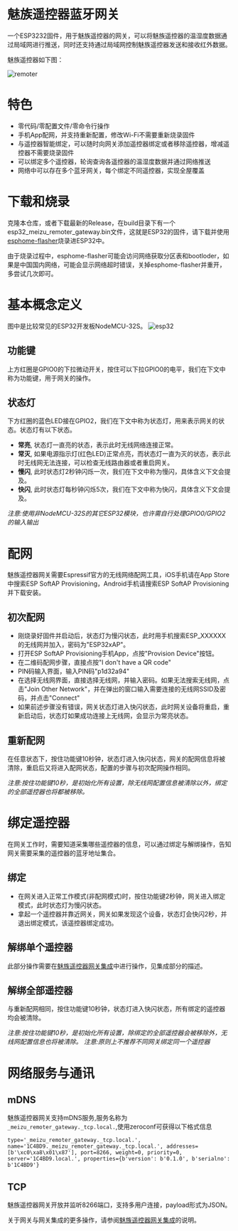 # 魅族遥控器蓝牙网关

一个ESP3232固件，用于魅族遥控器的网关，可以将魅族遥控器的温湿度数据通过局域网进行推送，同时还支持通过局域网控制魅族遥控器发送和接收红外数据。

魅族遥控器如下图：

![remoter](https://user-images.githubusercontent.com/27534713/131553205-0a2ce801-df07-4943-ba96-bc730ce44635.jpg)

# 特色
- 零代码/零配置文件/零命令行操作
- 手机App配网，并支持重新配置，修改Wi-Fi不需要重新烧录固件
- 与遥控器智能绑定，可以随时向网关添加遥控器绑定或者移除遥控器，增减遥控器不需要烧录固件
- 可以绑定多个遥控器，轮询查询各遥控器的温湿度数据并通过网络推送
- 网络中可以存在多个蓝牙网关，每个绑定不同遥控器，实现全屋覆盖

# 下载和烧录

克隆本仓库，或者下载最新的Release，在build目录下有一个esp32_meizu_remoter_gateway.bin文件，这就是ESP32的固件，请下载并使用[esphome-flasher](https://github.com/esphome/esphome-flasher/releases/latestr)烧录进ESP32中。

由于烧录过程中，esphome-flasher可能会访问网络获取分区表和bootloder，如果是中国国内网络，可能会显示网络超时错误，关掉esphome-flasher并重开，多尝试几次即可。

# 基本概念定义
图中是比较常见的ESP32开发板NodeMCU-32S。
![esp32](https://user-images.githubusercontent.com/27534713/131534909-ef80cda9-1f67-4032-b2b1-15576f4d1030.jpg)
## 功能键
上方红圈是GPIO0的下拉微动开关，按住可以下拉GPIO0的电平，我们在下文中称为功能键，用于网关的操作。
## 状态灯
下方红圈的蓝色LED接在GPIO2，我们在下文中称为状态灯，用来表示网关的状态。状态灯有以下状态。
- **常亮**, 状态灯一直亮的状态，表示此时无线网络连接正常。
- **常灭**, 如果电源指示灯(红色LED)正常点亮，而状态灯一直为灭的状态，表示此时无线网无法连接，可以检查无线路由器或者重启网关。
- **慢闪**, 此时状态灯2秒钟闪烁一次，我们在下文中称为慢闪，具体含义下文会提及。
- **快闪**, 此时状态灯每秒钟闪烁5次，我们在下文中称为快闪，具体含义下文会提及。

*注意:使用非NodeMCU-32S的其它ESP32模块，也许需自行处理GPIO0/GPIO2的输入输出*


# 配网
魅族遥控器网关需要Espressif官方的无线网络配网工具，iOS手机请在App Store中搜索ESP SoftAP Provisioning，Android手机请搜索ESP SoftAP Provisioning并下载安装。

## 初次配网
- 刚烧录好固件并启动后，状态灯为慢闪状态，此时用手机搜索ESP_XXXXXX的无线网并加入，密码为"ESP32xAP"。
- 打开ESP SoftAP Provisioning手机App，点按"Provision Device"按钮。
- 在二维码配网步骤，直接点按"I don't have a QR code"
- PIN码输入界面，输入PIN码"p1d32a94"
- 在选择无线网界面，直接选择无线网，并输入密码。如果无法搜索无线网，点击"Join Other Network"，并在弹出的窗口输入需要连接的无线网SSID及密码，并点击"Connect"
- 如果前述步骤没有错误，网关状态灯进入快闪状态，此时网关设备将重启，重新启动后，状态灯如果成功连接上无线网，会显示为常亮状态。

## 重新配网
在任意状态下，按住功能键10秒钟，状态灯进入快闪状态，网关的配网信息将被清除，重启后又将进入配网状态，配置的步骤与初次配网操作相同。

*注意:按住功能键10秒，是初始化所有设置，除无线网配置信息被清除以外，绑定的全部遥控器也将都被移除。*


# 绑定遥控器
在网关工作时，需要知道采集哪些遥控器的信息，可以通过绑定与解绑操作，告知网关需要采集的遥控器的蓝牙地址集合。

## 绑定
- 在网关进入正常工作模式(非配网模式)时，按住功能键2秒钟，网关进入绑定模式，此时状态灯为慢闪状态。
- 拿起一个遥控器并靠近网关，网关如果发现这个设备，状态灯会快闪2秒，并退出绑定模式，该遥控器绑定成功。

## 解绑单个遥控器
此部分操作需要在[魅族遥控器网关集成](https://github.com/georgezhao2010/meizu_remoter_gateway)中进行操作，见集成部分的描述。

## 解绑全部遥控器
与重新配网相同，按住功能键10秒钟，状态灯进入快闪状态，所有绑定的遥控器均会被清除。

*注意:按住功能键10秒，是初始化所有设置，除绑定的全部遥控器会被移除外，无线网配置信息也将被清除。*
*注意:原则上不推荐不同网关绑定同一个遥控器*

# 网络服务与通讯
## mDNS
魅族遥控器网关支持mDNS服务,服务名称为`_meizu_remoter_gateway._tcp.local.`,使用zeroconf可获得以下格式信息
```
type='_meizu_remoter_gateway._tcp.local.', name='1C4BD9._meizu_remoter_gateway._tcp.local.', addresses=[b'\xc0\xa8\x01\x87'], port=8266, weight=0, priority=0, server='1C4BD9.local.', properties={b'version': b'0.1.0', b'serialno': b'1C4BD9'}
```

## TCP
魅族遥控器网关开放并监听8266端口，支持多用户连接，payload形式为JSON。

关于网关与网关集成的更多操作，请参阅[魅族遥控器网关集成](https://github.com/georgezhao2010/meizu_remoter_gateway/README.md)的说明。
